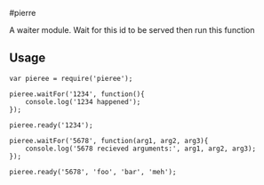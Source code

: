 #pierre

A waiter module. Wait for this id to be served then run this function


## Usage

    var pieree = require('pieree');

    pieree.waitFor('1234', function(){
        console.log('1234 happened');
    });

    pieree.ready('1234');

    pieree.waitFor('5678', function(arg1, arg2, arg3){
        console.log('5678 recieved arguments:', arg1, arg2, arg3);
    });

    pieree.ready('5678', 'foo', 'bar', 'meh');


